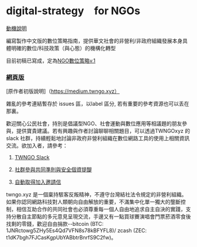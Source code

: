 # digital-strategy　for NGOs

[動機說明](https://goo.gl/6WQiml) 

編寫製作中文版的數位策略指南，提供華文社會的非營利/非政府組織發展本身具體明確的數位/科技政策（與心態）的機構化轉型

目前初稿已寫成，定為[NGO數位策略v.1](https://github.com/twngo/digital-strategy/blob/master/dsfor_v1.md)

### [網頁版](https://twngo.xyz/card.html)

[原作者初版說明]（https://medium.twngo.xyz）

雜亂的參考連結暫存於 issues 區，以label 區分, 若有重要的參考資源也可以丢在那裏。

歡迎關心公民社會，持別是倡議型NGO、社會運動與數位應用等相議題的朋友參與，提供寶貴建議。若有興趣與作者討論聊聊相關題目，可以透過TWNGOxyz 的 slack 社群，持續輕鬆地討論非政府非營利組織在數位網路工具的使用上相關資訊交流。欲加入者，請參考：

 1. [TWNGO Slack](https://medium.twngo.xyz/twngo-slack-c00fb9b51b7b)

 2. [社群參與共同準則與安全個資提醍](https://github.com/twngo/digital-strategy/wiki/Code_of_Conduct)
 
 3. [自動取得加入邀請信](https://publicslack.com/slacks/twngo/invites/new)

twngo.xyz 是一個稟持駭客反叛精神，不遵守台灣結社法令規定的非營利組織。如果你認同網路科技對人類朝向自由解放的重要，不滿集中化單一獨大的壟斷控制，相信互助合作的共同社會也必須尊重每一個人自由地追求自主自決的實踐，支持分散自主節點的多元意見呈現交流，手邊又有一點買球賽演唱會門票菸酒零食後找剩的零錢，歡迎自由捐款--bitcoin (BTC: 1JNRctowg5ZHy5Es4Qd7VFN8s78kBFYFL8)/ zcash (ZEC: t1dK7bgh7FJCasKgpUbYABbtrBnrfS9C2fw)。

